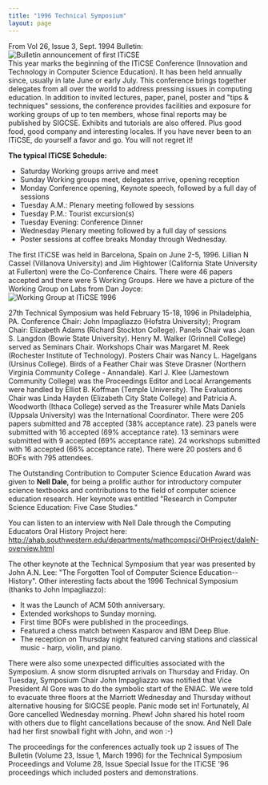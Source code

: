 ```yaml
---
title: "1996 Technical Symposium"
layout: page
---
```


From Vol 26, Issue 3, Sept. 1994 Bulletin:\
![Bulletin announcement of first
ITiCSE](../files/images/50yearsofSIGCSE/BulletinSept1994.jpg)\
This year marks the beginning of the ITiCSE Conference (Innovation and
Technology in Computer Science Education). It has been held annually
since, usually in late June or early July. This conference brings
together delegates from all over the world to address pressing issues in
computing education. In addition to invited lectures, paper, panel,
poster and \"tips & techniques\" sessions, the conference provides
facilities and exposure for working groups of up to ten members, whose
final reports may be published by SIGCSE. Exhibits and tutorials are
also offered. Plus good food, good company and interesting locales. If
you have never been to an ITiCSE, do yourself a favor and go. You will
not regret it!

**The typical ITiCSE Schedule:**

-   Saturday Working groups arrive and meet
-   Sunday Working groups meet, delegates arrive, opening reception
-   Monday Conference opening, Keynote speech, followed by a full day of
    sessions
-   Tuesday A.M.: Plenary meeting followed by sessions
-   Tuesday P.M.: Tourist excursion(s)
-   Tuesday Evening: Conference Dinner
-   Wednesday Plenary meeting followed by a full day of sessions
-   Poster sessions at coffee breaks Monday through Wednesday.

The first ITiCSE was held in Barcelona, Spain on June 2-5, 1996. Lillian
N Cassel (Villanova University) and Jim Hightower (California State
University at Fullerton) were the Co-Conference Chairs. There were 46
papers accepted and there were 5 Working Groups. Here we have a picture
of the Working Group on Labs from Dan Joyce:\
![Working Group at ITiCSE
1996](../files/images/50yearsofSIGCSE/ITiCSE-WG-1996.jpg)

27th Technical Symposium was held February 15-18, 1996 in Philadelphia,
PA. Conference Chair: John Impagliazzo (Hofstra University); Program
Chair: Elizabeth Adams (Richard Stockton College). Panels Chair was Joan
S. Langdon (Bowie State University). Henry M. Walker (Grinnell College)
served as Seminars Chair. Workshops Chair was Margaret M. Reek
(Rochester Institute of Technology). Posters Chair was Nancy L.
Hagelgans (Ursinus College). Birds of a Feather Chair was Steve Drasner
(Northern Virginia Community College - Annandale). Karl J. Klee
(Jamestown Community College) was the Proceedings Editor and Local
Arrangements were handled by Elliot B. Koffman (Temple University). The
Evaluations Chair was Linda Hayden (Elizabeth City State College) and
Patricia A. Woodworth (Ithaca College) served as the Treasurer while
Mats Daniels (Uppsala University) was the International Coordinator.
There were 205 papers submitted and 78 accepted (38% acceptance rate).
23 panels were submitted with 16 accepted (69% acceptance rate). 13
seminars were submitted with 9 accepted (69% acceptance rate). 24
workshops submitted with 16 accepted (66% acceptance rate). There were
20 posters and 6 BOFs with 795 attendees.

The Outstanding Contribution to Computer Science Education Award was
given to **Nell Dale**, for being a prolific author for introductory
computer science textbooks and contributions to the field of computer
science education research. Her keynote was entitled \"Research in
Computer Science Education: Five Case Studies.\"

You can listen to an interview with Nell Dale through the Computing
Educators Oral History Project here:\
<http://ahab.southwestern.edu/departments/mathcompsci/OHProject/daleN-overview.html>

The other keynote at the Technical Symposium that year was presented by
John A.N. Lee: \"The Forgotten Tool of Computer Science
Education\--History\". Other interesting facts about the 1996 Technical
Symposium (thanks to John Impagliazzo):

-   It was the Launch of ACM 50th anniversary.
-   Extended workshops to Sunday morning.
-   First time BOFs were published in the proceedings.
-   Featured a chess match between Kasparov and IBM Deep Blue.
-   The reception on Thursday night featured carving stations and
    classical music - harp, violin, and piano.

There were also some unexpected difficulties associated with the
Symposium. A snow storm disrupted arrivals on Thursday and Friday. On
Tuesday, Symposium Chair John Impagliazzo was notified that Vice
President Al Gore was to do the symbolic start of the ENIAC. We were
told to evacuate three floors at the Marriott Wednesday and Thursday
without alternative housing for SIGCSE people. Panic mode set in!
Fortunately, Al Gore cancelled Wednesday morning. Phew! John shared his
hotel room with others due to flight cancellations because of the snow.
And Nell Dale had her first snowball fight with John, and won :-)

The proceedings for the conferences actually took up 2 issues of The
Bulletin (Volume 23, Issue 1, March 1996) for the Technical Symposium
Proceedings and Volume 28, Issue Special Issue for the ITiCSE '96
proceedings which included posters and demonstrations.